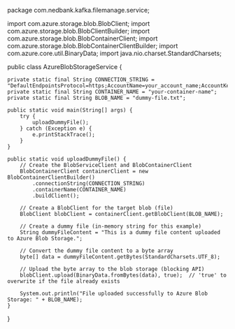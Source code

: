 package com.nedbank.kafka.filemanage.service;

import com.azure.storage.blob.BlobClient;
import com.azure.storage.blob.BlobClientBuilder;
import com.azure.storage.blob.BlobContainerClient;
import com.azure.storage.blob.BlobContainerClientBuilder;
import com.azure.core.util.BinaryData;
import java.nio.charset.StandardCharsets;

public class AzureBlobStorageService {

    private static final String CONNECTION_STRING = "DefaultEndpointsProtocol=https;AccountName=your_account_name;AccountKey=your_account_key;EndpointSuffix=core.windows.net";
    private static final String CONTAINER_NAME = "your-container-name";
    private static final String BLOB_NAME = "dummy-file.txt";

    public static void main(String[] args) {
        try {
            uploadDummyFile();
        } catch (Exception e) {
            e.printStackTrace();
        }
    }

    public static void uploadDummyFile() {
        // Create the BlobServiceClient and BlobContainerClient
        BlobContainerClient containerClient = new BlobContainerClientBuilder()
            .connectionString(CONNECTION_STRING)
            .containerName(CONTAINER_NAME)
            .buildClient();

        // Create a BlobClient for the target blob (file)
        BlobClient blobClient = containerClient.getBlobClient(BLOB_NAME);

        // Create a dummy file (in-memory string for this example)
        String dummyFileContent = "This is a dummy file content uploaded to Azure Blob Storage.";

        // Convert the dummy file content to a byte array
        byte[] data = dummyFileContent.getBytes(StandardCharsets.UTF_8);

        // Upload the byte array to the blob storage (blocking API)
        blobClient.upload(BinaryData.fromBytes(data), true);  // 'true' to overwrite if the file already exists

        System.out.println("File uploaded successfully to Azure Blob Storage: " + BLOB_NAME);
    }
}
